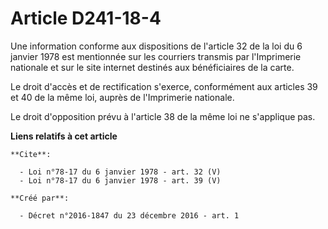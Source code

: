 # Article D241-18-4

Une information conforme aux dispositions de l'article 32 de la loi du 6 janvier 1978 est mentionnée sur les courriers
transmis par l'Imprimerie nationale et sur le site internet destinés aux bénéficiaires de la carte. 

Le droit d'accès et de rectification s'exerce, conformément aux articles 39 et 40 de la même loi, auprès de l'Imprimerie
nationale. 

Le droit d'opposition prévu à l'article 38 de la même loi ne s'applique pas.

**Liens relatifs à cet article**

	**Cite**:

	  - Loi n°78-17 du 6 janvier 1978 - art. 32 (V)
	  - Loi n°78-17 du 6 janvier 1978 - art. 39 (V)

	**Créé par**:

	  - Décret n°2016-1847 du 23 décembre 2016 - art. 1
